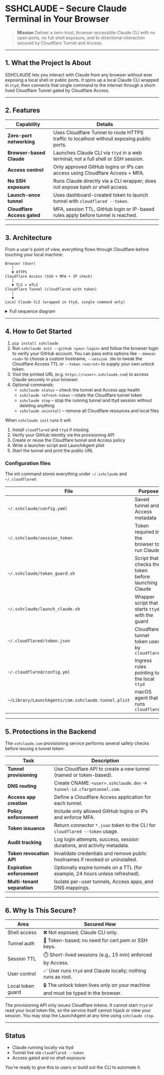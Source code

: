 # **SSHCLAUDE** – Secure Claude Terminal in Your Browser

> **Mission** Deliver a zero-trust, browser-accessible Claude CLI with no open ports, no full shell exposure, and bi-directional interaction secured by Cloudflare Tunnel and Access.

---

## 1. What the Project Is About

SSHCLAUDE lets you interact with Claude from any browser without ever exposing a local shell or public ports. It spins up a local Claude CLI wrapped in `ttyd`, then connects that single command to the internet through a short-lived Cloudflare Tunnel gated by Cloudflare Access.

---

## 2. Features

| Capability                  | Details |
| --------------------------- | ------- |
| **Zero-port networking**    | Uses Cloudflare Tunnel to route HTTPS traffic to localhost without exposing public ports. |
| **Browser-based Claude**    | Launches Claude CLI via `ttyd` in a web terminal; not a full shell or SSH session. |
| **Access control**          | Only approved GitHub logins or IPs can access using Cloudflare Access + MFA. |
| **No SSH exposure**         | Runs Claude directly via a CLI wrapper; does not expose bash or shell access. |
| **Launch-once tunnel**      | Uses dashboard-created token to launch tunnel with `cloudflared --token`. |
| **Cloudflare Access gated** | MFA, session TTL, GitHub login or IP-based rules apply before tunnel is reached. |

---

## 3. Architecture

From a user's point of view, everything flows through Cloudflare before touching your local machine:

```text
Browser (User)
   │
   ▼ HTTPS
Cloudflare Access (SSO + MFA + IP check)
   │
   ▼ TLS + mTLS
Cloudflare Tunnel (cloudflared with token)
   │
   ▼
Local Claude CLI (wrapped in ttyd, single command only)
```

<details>
<summary>Full sequence diagram</summary>

```mermaid
sequenceDiagram
    participant CLI as sshclaude CLI
    participant API as sshclaude API
    participant GH as GitHub OAuth
    participant DB as SQLite
    participant CFAPI as Cloudflare API
    participant Launchd as cloudflared
    participant Edge as Cloudflare Edge
    participant TTYD as ttyd / Claude
    participant Browser as BrowserUser

    CLI->>API: POST /login
    API-->>CLI: {uid, token, client_id}

    CLI->>GH: open OAuth URL
    GH-->>API: code, state
    API->>DB: verify email
    API-->>CLI: success

    CLI->>API: GET /whoami
    API-->>CLI: verified email

    CLI->>API: POST /provision
    API->>CFAPI: create tunnel/DNS/app
    CFAPI-->>API: tunnel token
    API->>DB: save metadata
    API-->>CLI: token

    CLI->>Launchd: write config & start
    Launchd-->>Edge: establish tunnel

    Browser->>Edge: https://<subdomain>.sshclaude.dev
    Edge->>GH: login if needed
    Edge->>TTYD: http://localhost:7681
    TTYD-->>Browser: Claude terminal
```

</details>

---

## 4. How to Get Started

1. `pip install sshclaude`
2. Run `sshclaude init --github <your-login>` and follow the browser login to verify your GitHub account. You can pass extra options like `--domain <sub>` to choose a custom hostname, `--session 30m` to tweak the Cloudflare Access TTL or `--token <secret>` to supply your own unlock token.
3. Visit the printed URL (e.g. `https://<user>.sshclaude.com`) to access Claude securely in your browser.
4. Optional commands:
   * `sshclaude status` – check the tunnel and Access app health
   * `sshclaude refresh-token` – rotate the Cloudflare tunnel token
   * `sshclaude stop` – stop the running tunnel and ttyd session without deleting anything 
   * `sshclaude uninstall` – remove all Cloudflare resources and local files

When `sshclaude init` runs it will:

1. Install `cloudflared` and `ttyd` if missing
2. Verify your GitHub identity via the provisioning API
3. Create or reuse the Cloudflare tunnel and Access policy
4. Write a launcher script and LaunchAgent plist
5. Start the tunnel and print the public URL

### Configuration files
The init command stores everything under `~/.sshclaude` and `~/.cloudflared`:

| File | Purpose |
| ---- | ------- |
| `~/.sshclaude/config.yaml` | Saved tunnel and Access metadata |
| `~/.sshclaude/session_token` | Token required by the browser to run Claude |
| `~/.sshclaude/token_guard.sh` | Script that checks the token before launching Claude |
| `~/.sshclaude/launch_claude.sh` | Wrapper script that starts `ttyd` with the guard |
| `~/.cloudflared/token.json` | Cloudflare tunnel token used by `cloudflared` |
| `~/.cloudflared/config.yml` | Ingress rules pointing to the local `ttyd` |
| `~/Library/LaunchAgents/com.sshclaude.tunnel.plist` | macOS agent that runs `cloudflared` |

---

## 5. Protections in the Backend

The `sshclaude.com` provisioning service performs several safety checks before issuing a tunnel token:

| Task                        | Description |
| --------------------------- | ----------- |
| **Tunnel provisioning**     | Use Cloudflare API to create a new tunnel (named or token-based). |
| **DNS routing**             | Create CNAME: `<user>.sshclaude.dev` → `tunnel-id.cfargotunnel.com`. |
| **Access app creation**     | Define a Cloudflare Access application for each tunnel. |
| **Policy enforcement**      | Include only allowed GitHub logins or IPs and enforce MFA. |
| **Token issuance**          | Return connector `*.json` token to the CLI for `cloudflared --token` usage. |
| **Audit tracking**          | Log login attempts, success, session durations, and activity metadata. |
| **Token revocation API**    | Invalidate credentials and remove public hostnames if revoked or uninstalled. |
| **Expiration enforcement**  | Optionally expire tunnels on a TTL (for example, 24 hours unless refreshed). |
| **Multi-tenant separation** | Isolate per-user tunnels, Access apps, and DNS mappings. |

---

## 6. Why Is This Secure?

| Area         | Secured How |
| ------------ | ----------- |
| Shell access | ❌ Not exposed; Claude CLI only. |
| Tunnel auth  | 🔐 Token-based; no need for cert.pem or SSH keys. |
| Session TTL  | ⏱️ Short-lived sessions (e.g., 15 min) enforced by Access. |
| User control | ✅ User runs `ttyd` and Claude locally; nothing runs as root. |
| Local token guard | 🔒 The unlock token lives only on your machine and must be typed in the browser. |

The provisioning API only issues Cloudflare tokens. It cannot start `ttyd` or read your local token file, so the service itself cannot hijack or view your session. You may stop the LaunchAgent at any time using `sshclaude stop`.

---

## Status

* Claude running locally via ttyd
* Tunnel live via `cloudflared --token`
* Access gated and no shell exposure

You're ready to give this to users or build out the CLI to automate it.
